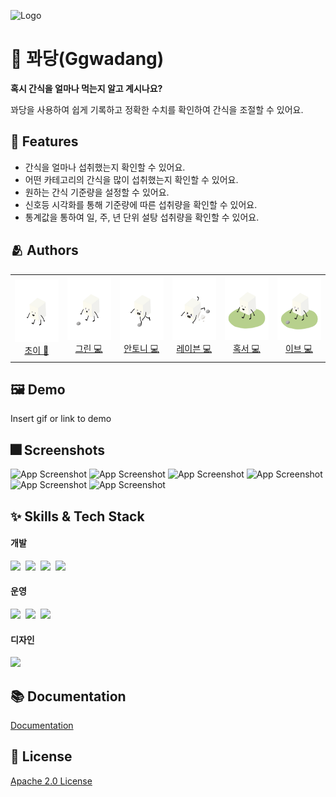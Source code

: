![Logo](https://dummyimage.com/1000x300/000/fff.png)

# :iphone: 꽈당(Ggwadang)

**혹시 간식을 얼마나 먹는지 알고 계시나요?**

꽈당을 사용하여 쉽게 기록하고 정확한 수치를 확인하여 간식을 조절할 수 있어요.

## :pushpin: Features

- 간식을 얼마나 섭취했는지 확인할 수 있어요.
- 어떤 카테고리의 간식을 많이 섭취했는지 확인할 수 있어요.
- 원하는 간식 기준량을 설정할 수 있어요.
- 신호등 시각화를 통해 기준량에 따른 섭취량을 확인할 수 있어요.
- 통계값을 통하여 일, 주, 년 단위 설탕 섭취량을 확인할 수 있어요.

## :people_hugging: Authors

<table>
  <tr height="140px">
  <td align="center">
      <a href="https://github.com/Hyeminchio"><img height="100" width="100" src="./ggwadang/Assets/img/꽈당이2.png"/></a>
      <br />
      <a href="https://github.com/Hyeminchio">초이 🎨</a>
    </td>
  <td align="center">
    <a href="https://github.com/jim4020key"><img height="100px" width="100px" src="./ggwadang/Assets/img/꽈당이1.png"/></a>
    <br />
    <a href="https://github.com/jim4020key">그린 💻</a>
  </td>
  <td align="center">
    <a href="https://github.com/jsh9611"><img height="100px" width="100px" src="./ggwadang/Assets/img/꽈당이3.png"/></a>
    <br />
    <a href="https://github.com/jsh9611">안토니 💻</a>
  </td>
  <td align="center">
    <a href="https://github.com/Blackraven93"><img height="100px" width="100px" src="./ggwadang/Assets/img/꽈당이4.png"/></a>
    <br />
    <a href="https://github.com/Blackraven93">레이븐 💻</a>
  </td>
  <td align="center">
    <a href="https://github.com/GREATHOAXER"><img height="100px" width="100px" src="./ggwadang/Assets/img/꽈당이온보딩1.png"/></a>
    <br />
    <a href="https://github.com/GREATHOAXER">혹서 💻</a>
  </td>
  <td align="center">
    <a href="https://github.com/ohhseungyeon"><img height="100px" width="100px" src="./ggwadang/Assets/img/꽈당이온보딩2.png"/></a>
    <br />
    <a href="https://github.com/ohhseungyeon">이브 💻</a>
  </td>
  </tr>
</table>

## :framed_picture: Demo

Insert gif or link to demo

## :fireworks: Screenshots

![App Screenshot](https://dummyimage.com/250x500/000/fff.png)
![App Screenshot](https://dummyimage.com/250x500/000/fff.png)
![App Screenshot](https://dummyimage.com/250x500/000/fff.png)
![App Screenshot](https://dummyimage.com/250x500/000/fff.png)
![App Screenshot](https://dummyimage.com/250x500/000/fff.png)
![App Screenshot](https://dummyimage.com/250x500/000/fff.png)

## :sparkles: Skills & Tech Stack

<p>
  <h4>개발</h4>
    <img src="https://img.shields.io/badge/Swift-F05138?style=flat-square&logo=swift&logoColor=white"/>&nbsp 
    <img src="https://img.shields.io/badge/SwiftUI-0061b7?style=flat-square&logo=swift&logoColor=white"/>&nbsp 
    <img src="https://img.shields.io/badge/Realm-f59f90?style=flat-square&logo=realm&logoColor=954d9f"/>&nbsp
    <img src="https://img.shields.io/badge/Xcode 13.4.1-1e91dc?style=flat-square&logo=xcode&logoColor=white"/>&nbsp
  <br/>
  <h4>운영</h4>
    <img src="https://img.shields.io/badge/Notion-ffffff?style=flat-square&logo=notion&logoColor=black"/>&nbsp 
    <img src="https://img.shields.io/badge/Miro-f7c92d?style=flat-square&logo=miro&logoColor=050035"/>&nbsp
    <img src="https://img.shields.io/badge/Github-000000?style=flat-square&logo=github&logoColor=white"/>&nbsp
  
  <h4>디자인</h4>
    <img src="https://img.shields.io/badge/Sketch-f0f0f0?style=flat-square&logo=sketch&logoColor=e26804"/>&nbsp
</p>

## :books: Documentation

[Documentation](https://linktodocumentation)

## :lock_with_ink_pen: License

[Apache 2.0 License](https://www.apache.org/licenses/LICENSE-2.0.txt)
